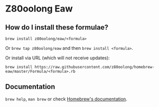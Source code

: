 # Z80oolong Eaw

## How do I install these formulae?
`brew install z80oolong/eaw/<formula>`

Or `brew tap z80oolong/eaw` and then `brew install <formula>`.

Or install via URL (which will not receive updates):

```
brew install https://raw.githubusercontent.com/z80oolong/homebrew-eaw/master/Formula/<formula>.rb
```

## Documentation
`brew help`, `man brew` or check [Homebrew's documentation](https://docs.brew.sh).
